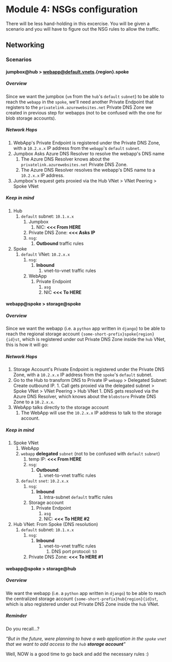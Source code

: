 # Module 4: NSGs configuration

There will be less hand-holding in this excercise. You will be given a scenario and you will have to figure out the NSG rules to allow the traffic.

## Networking

### Scenarios

#### jumpbox@hub > webapp@default.vnets.{region}.spoke

##### Overview

Since we want the jumpbox (`vm` from the `hub`'s `default` `subnet`) to be able to reach the `webapp` in the `spoke`, we'll need another Private Endpoint that registers to the `privatelink.azurewebsites.net` Private DNS Zone we created in previous step for webapps (not to be confused with the one for blob storage accounts).

##### Network Hops

1. WebApp's Private Endpoint is registered under the Private DNS Zone, with a `10.2.x.x` IP address from the `webapp`'s `default` `subnet`.
1. Jumpbox Asks Azure DNS Resolver to resolve the webapp's DNS name
   1. The Azure DNS Resolver knows about the `privatelink.azurewebsites.net` Private DNS Zone.
   1. The Azure DNS Resolver resolves the webapp's DNS name to a `10.2.x.x` IP address.
1. Jumpbox's request gets proxied via the Hub VNet > VNet Peering > Spoke VNet

##### Keep in mind

1. Hub
   1. `default` subnet: `10.1.x.x`
      1. Jumpbox
         1. NIC: **<<< From HERE**
      1. Private DNS Zone: **<<< Asks IP**
      1. `nsg`:
         1. **Outbound** traffic rules
1. Spoke
   1. `default` VNet: `10.2.x.x`
      1. `nsg`:
         1. **Inbound**
            1. vnet-to-vnet traffic rules
      1. WebApp
         1. Private Endpoint
            1. `asg`
            1. NIC **<<< To HERE**

#### webapp@spoke > storage@spoke

##### Overview

Since we want the webapp (i.e. a `python` app written in `django`) to be able to reach the regional storage account `{some-short-prefix}spoke{region}{id}st`, which is registered under out Private DNS Zone inside the `hub` VNet, this is how it will go:

##### Network Hops

1. Storage Account's Private Endpoint is registered under the Private DNS Zone, with a `10.2.x.x` IP address from the `spoke`'s `default` subnet.
1. Go to the Hub to transform DNS to Private IP
   `webapp` > Delegated Subnet: Create outbound IP. 1. Call gets proxied via the delegated subnet > Spoke VNet > VNet Peering > Hub VNet 1. DNS gets resolved via the Azure DNS Resolver, which knows about the `blobstore` Private DNS Zone to a `10.2.x.x`.
1. WebApp talks directly to the storage account
   1. The WebApp will use the `10.2.x.x` IP address to talk to the storage account.

##### Keep in mind

1. Spoke VNet
   1. WebApp
   1. `webapp` **delegated** `subnet` (not to be confused with `default` `subnet`)
      1. temp IP: **<<< From HERE**
      1. `nsg`:
         1. **Outbound**:
            1. vnet-to-vnet traffic rules
   1. `default` `snet`: `10.2.x.x`
      1. `nsg`:
         1. **Inbound**
            1. Intra-subnet `default` traffic rules
      1. Storage account
         1. Private Endpoint
            1. `asg`
            1. NIC: **<<< To HERE #2**
1. Hub VNet: From Spoke (DNS resolution)
   1. `default` subnet: `10.1.x.x`
      1. `nsg`:
         1. **Inbound**
            1. vnet-to-vnet traffic rules
               1. DNS port protocol: `53`
      1. Private DNS Zone: **<<< To HERE #1**

#### webapp@spoke > storage@hub

##### Overview

We want the webapp (i.e. a `python` app written in `django`) to be able to reach the centralized storage account `{some-short-prefix}hub{region}{id}st`, which is also registered under out Private DNS Zone inside the `hub` VNet.

##### Reminder

Do you recall...?

_"But in the future, were planning to have a web application in the `spoke` `vnet` that we want to add access to the `hub` **storage account**"_

Well, NOW is a good time to go back and add the necessary rules :)

